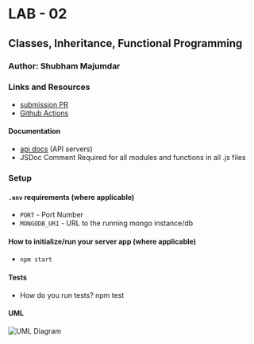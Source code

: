 # LAB - 02

## Classes, Inheritance, Functional Programming

### Author: Shubham Majumdar

### Links and Resources
* [submission PR](https://github.com/Shubham-401n16/Lab02/pull/1)
* [Github Actions](https://github.com/Shubham-401n16/Lab02/actions)

#### Documentation
* [api docs](http://xyz.com/api-docs) (API servers)
* JSDoc Comment Required for all modules and functions in all .js files

### Setup
#### `.env` requirements (where applicable)
* `PORT` - Port Number
* `MONGODB_URI` - URL to the running mongo instance/db

#### How to initialize/run your server app (where applicable)
* `npm start`
  
#### Tests
* How do you run tests?
npm test

#### UML
![UML Diagram](whiteboard.jpg)
